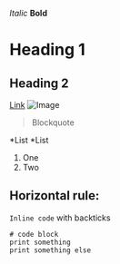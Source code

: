 *Italic*
**Bold**
# Heading 1
## Heading 2
[Link](https://www.google.com)
![Image](https://upload.wikimedia.org/wikipedia/commons/thumb/2/2f/Google_2015_logo.svg/800px-Google_2015_logo.svg.png)
>Blockquote

*List
*List

1. One
2. Two

Horizontal rule:
---
`Inline code` with backticks
```
# code block
print something
print something else
```
